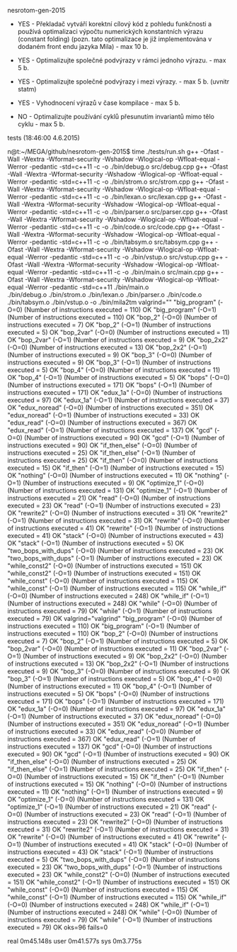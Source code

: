 nesrotom-gen-2015

- YES - Překladač vytváří korektní cílový kód z pohledu funkčnosti a používá optimalizaci výpočtu numerických konstantních výrazu (constant folding) (pozn. tato optimalizace je již implementována v dodaném front endu jazyka Mila) - max 10 b.

- YES - Optimalizujte společné podvýrazy v rámci jednoho výrazu. - max 5 b.

- YES - Optimalizujte společné podvýrazy i mezi výrazy. - max 5 b. (uvnitr statm)

- YES - Vyhodnocení výrazů v čase kompilace - max 5 b.

- NO - Optimalizujte používání cyklů přesunutím invariantů mimo tělo cyklu - max 5 b.

tests (18:46:00 4.6.2015)

n@t:~/MEGA/github/nesrotom-gen-2015$ time ./tests/run.sh
g++ -Ofast -Wall -Wextra -Wformat-security -Wshadow -Wlogical-op -Wfloat-equal -Werror -pedantic -std=c++11 -c -o ./bin/debug.o src/debug.cpp 
g++ -Ofast -Wall -Wextra -Wformat-security -Wshadow -Wlogical-op -Wfloat-equal -Werror -pedantic -std=c++11 -c -o ./bin/strom.o src/strom.cpp 
g++ -Ofast -Wall -Wextra -Wformat-security -Wshadow -Wlogical-op -Wfloat-equal -Werror -pedantic -std=c++11 -c -o ./bin/lexan.o src/lexan.cpp 
g++ -Ofast -Wall -Wextra -Wformat-security -Wshadow -Wlogical-op -Wfloat-equal -Werror -pedantic -std=c++11 -c -o ./bin/parser.o src/parser.cpp 
g++ -Ofast -Wall -Wextra -Wformat-security -Wshadow -Wlogical-op -Wfloat-equal -Werror -pedantic -std=c++11 -c -o ./bin/code.o src/code.cpp 
g++ -Ofast -Wall -Wextra -Wformat-security -Wshadow -Wlogical-op -Wfloat-equal -Werror -pedantic -std=c++11 -c -o ./bin/tabsym.o src/tabsym.cpp 
g++ -Ofast -Wall -Wextra -Wformat-security -Wshadow -Wlogical-op -Wfloat-equal -Werror -pedantic -std=c++11 -c -o ./bin/vstup.o src/vstup.cpp 
g++ -Ofast -Wall -Wextra -Wformat-security -Wshadow -Wlogical-op -Wfloat-equal -Werror -pedantic -std=c++11 -c -o ./bin/main.o src/main.cpp 
g++ -Ofast -Wall -Wextra -Wformat-security -Wshadow -Wlogical-op -Wfloat-equal -Werror -pedantic -std=c++11 ./bin/main.o \
	./bin/debug.o ./bin/strom.o ./bin/lexan.o ./bin/parser.o ./bin/code.o ./bin/tabsym.o ./bin/vstup.o -o ./bin/mila2tm 
valgrind=""
"big_program" (-O=0) (Number of instructions executed = 110) OK
"big_program" (-O=1) (Number of instructions executed = 110) OK
"bop_2" (-O=0) (Number of instructions executed = 7) OK
"bop_2" (-O=1) (Number of instructions executed = 5) OK
"bop_2var" (-O=0) (Number of instructions executed = 11) OK
"bop_2var" (-O=1) (Number of instructions executed = 9) OK
"bop_2x2" (-O=0) (Number of instructions executed = 13) OK
"bop_2x2" (-O=1) (Number of instructions executed = 9) OK
"bop_3" (-O=0) (Number of instructions executed = 9) OK
"bop_3" (-O=1) (Number of instructions executed = 5) OK
"bop_4" (-O=0) (Number of instructions executed = 11) OK
"bop_4" (-O=1) (Number of instructions executed = 5) OK
"bops" (-O=0) (Number of instructions executed = 171) OK
"bops" (-O=1) (Number of instructions executed = 171) OK
"edux_1a" (-O=0) (Number of instructions executed = 97) OK
"edux_1a" (-O=1) (Number of instructions executed = 37) OK
"edux_noread" (-O=0) (Number of instructions executed = 351) OK
"edux_noread" (-O=1) (Number of instructions executed = 33) OK
"edux_read" (-O=0) (Number of instructions executed = 367) OK
"edux_read" (-O=1) (Number of instructions executed = 137) OK
"gcd" (-O=0) (Number of instructions executed = 90) OK
"gcd" (-O=1) (Number of instructions executed = 90) OK
"if_then_else" (-O=0) (Number of instructions executed = 25) OK
"if_then_else" (-O=1) (Number of instructions executed = 25) OK
"if_then" (-O=0) (Number of instructions executed = 15) OK
"if_then" (-O=1) (Number of instructions executed = 15) OK
"nothing" (-O=0) (Number of instructions executed = 11) OK
"nothing" (-O=1) (Number of instructions executed = 9) OK
"optimize_1" (-O=0) (Number of instructions executed = 131) OK
"optimize_1" (-O=1) (Number of instructions executed = 21) OK
"read" (-O=0) (Number of instructions executed = 23) OK
"read" (-O=1) (Number of instructions executed = 23) OK
"rewrite2" (-O=0) (Number of instructions executed = 31) OK
"rewrite2" (-O=1) (Number of instructions executed = 31) OK
"rewrite" (-O=0) (Number of instructions executed = 41) OK
"rewrite" (-O=1) (Number of instructions executed = 41) OK
"stack" (-O=0) (Number of instructions executed = 43) OK
"stack" (-O=1) (Number of instructions executed = 5) OK
"two_bops_with_dups" (-O=0) (Number of instructions executed = 23) OK
"two_bops_with_dups" (-O=1) (Number of instructions executed = 23) OK
"while_const2" (-O=0) (Number of instructions executed = 151) OK
"while_const2" (-O=1) (Number of instructions executed = 151) OK
"while_const" (-O=0) (Number of instructions executed = 115) OK
"while_const" (-O=1) (Number of instructions executed = 115) OK
"while_if" (-O=0) (Number of instructions executed = 248) OK
"while_if" (-O=1) (Number of instructions executed = 248) OK
"while" (-O=0) (Number of instructions executed = 79) OK
"while" (-O=1) (Number of instructions executed = 79) OK
valgrind="valgrind"
"big_program" (-O=0) (Number of instructions executed = 110) OK
"big_program" (-O=1) (Number of instructions executed = 110) OK
"bop_2" (-O=0) (Number of instructions executed = 7) OK
"bop_2" (-O=1) (Number of instructions executed = 5) OK
"bop_2var" (-O=0) (Number of instructions executed = 11) OK
"bop_2var" (-O=1) (Number of instructions executed = 9) OK
"bop_2x2" (-O=0) (Number of instructions executed = 13) OK
"bop_2x2" (-O=1) (Number of instructions executed = 9) OK
"bop_3" (-O=0) (Number of instructions executed = 9) OK
"bop_3" (-O=1) (Number of instructions executed = 5) OK
"bop_4" (-O=0) (Number of instructions executed = 11) OK
"bop_4" (-O=1) (Number of instructions executed = 5) OK
"bops" (-O=0) (Number of instructions executed = 171) OK
"bops" (-O=1) (Number of instructions executed = 171) OK
"edux_1a" (-O=0) (Number of instructions executed = 97) OK
"edux_1a" (-O=1) (Number of instructions executed = 37) OK
"edux_noread" (-O=0) (Number of instructions executed = 351) OK
"edux_noread" (-O=1) (Number of instructions executed = 33) OK
"edux_read" (-O=0) (Number of instructions executed = 367) OK
"edux_read" (-O=1) (Number of instructions executed = 137) OK
"gcd" (-O=0) (Number of instructions executed = 90) OK
"gcd" (-O=1) (Number of instructions executed = 90) OK
"if_then_else" (-O=0) (Number of instructions executed = 25) OK
"if_then_else" (-O=1) (Number of instructions executed = 25) OK
"if_then" (-O=0) (Number of instructions executed = 15) OK
"if_then" (-O=1) (Number of instructions executed = 15) OK
"nothing" (-O=0) (Number of instructions executed = 11) OK
"nothing" (-O=1) (Number of instructions executed = 9) OK
"optimize_1" (-O=0) (Number of instructions executed = 131) OK
"optimize_1" (-O=1) (Number of instructions executed = 21) OK
"read" (-O=0) (Number of instructions executed = 23) OK
"read" (-O=1) (Number of instructions executed = 23) OK
"rewrite2" (-O=0) (Number of instructions executed = 31) OK
"rewrite2" (-O=1) (Number of instructions executed = 31) OK
"rewrite" (-O=0) (Number of instructions executed = 41) OK
"rewrite" (-O=1) (Number of instructions executed = 41) OK
"stack" (-O=0) (Number of instructions executed = 43) OK
"stack" (-O=1) (Number of instructions executed = 5) OK
"two_bops_with_dups" (-O=0) (Number of instructions executed = 23) OK
"two_bops_with_dups" (-O=1) (Number of instructions executed = 23) OK
"while_const2" (-O=0) (Number of instructions executed = 151) OK
"while_const2" (-O=1) (Number of instructions executed = 151) OK
"while_const" (-O=0) (Number of instructions executed = 115) OK
"while_const" (-O=1) (Number of instructions executed = 115) OK
"while_if" (-O=0) (Number of instructions executed = 248) OK
"while_if" (-O=1) (Number of instructions executed = 248) OK
"while" (-O=0) (Number of instructions executed = 79) OK
"while" (-O=1) (Number of instructions executed = 79) OK
oks=96 fails=0

real	0m45.148s
user	0m41.577s
sys	0m3.775s

